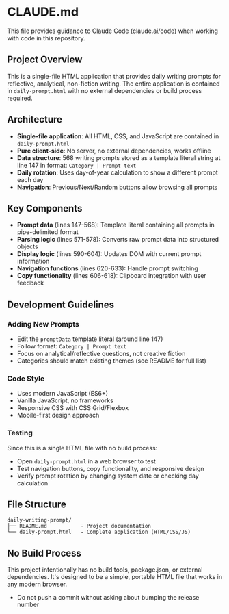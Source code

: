 # CLAUDE.md

This file provides guidance to Claude Code (claude.ai/code) when working with code in this repository.

## Project Overview

This is a single-file HTML application that provides daily writing prompts for reflective, analytical, non-fiction writing. The entire application is contained in `daily-prompt.html` with no external dependencies or build process required.

## Architecture

- **Single-file application**: All HTML, CSS, and JavaScript are contained in `daily-prompt.html`
- **Pure client-side**: No server, no external dependencies, works offline
- **Data structure**: 568 writing prompts stored as a template literal string at line 147 in format: `Category | Prompt text`
- **Daily rotation**: Uses day-of-year calculation to show a different prompt each day
- **Navigation**: Previous/Next/Random buttons allow browsing all prompts

## Key Components

- **Prompt data** (lines 147-568): Template literal containing all prompts in pipe-delimited format
- **Parsing logic** (lines 571-578): Converts raw prompt data into structured objects
- **Display logic** (lines 590-604): Updates DOM with current prompt information
- **Navigation functions** (lines 620-633): Handle prompt switching
- **Copy functionality** (lines 606-618): Clipboard integration with user feedback

## Development Guidelines

### Adding New Prompts
- Edit the `promptData` template literal (around line 147)
- Follow format: `Category | Prompt text`
- Focus on analytical/reflective questions, not creative fiction
- Categories should match existing themes (see README for full list)

### Code Style
- Uses modern JavaScript (ES6+)
- Vanilla JavaScript, no frameworks
- Responsive CSS with CSS Grid/Flexbox
- Mobile-first design approach

### Testing
Since this is a single HTML file with no build process:
- Open `daily-prompt.html` in a web browser to test
- Test navigation buttons, copy functionality, and responsive design
- Verify prompt rotation by changing system date or checking day calculation

## File Structure
```
daily-writing-prompt/
├── README.md           - Project documentation
└── daily-prompt.html   - Complete application (HTML/CSS/JS)
```

## No Build Process
This project intentionally has no build tools, package.json, or external dependencies. It's designed to be a simple, portable HTML file that works in any modern browser.
- Do not push a commit without asking about bumping the release number